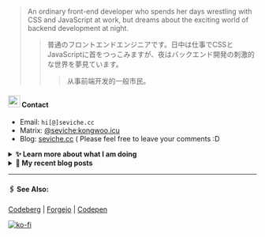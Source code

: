 
> An ordinary front-end developer who spends her days wrestling with CSS and JavaScript at work, but dreams about the exciting world of backend development at night.
>> 	普通のフロントエンドエンジニアです。日中は仕事でCSSとJavaScriptに首をつっこみますが、夜はバックエンド開発の刺激的な世界を夢見ています。
>>>	从事前端开发的一般市民。

####  <img src="https://cdn.discordapp.com/emojis/491270848032800768.png?size=128" style="width:24px;"> Contact  

- Email: `hi[@]seviche.cc`
- Matrix: [@seviche:kongwoo.icu](https://matrix.to/#/@seviche:kongwoo.icu)
- Blog: [seviche.cc](https://seviche.cc) 
  ( Please feel free to leave your comments :D 


<details>
  <summary><b> ✨ Learn more about what I am doing</b>
  </summary>


  
#### 👷 What I'm currently working on

- [primefaces/primevue](https://github.com/primefaces/primevue) - Next Generation Vue UI Component Library (4 weeks ago)
- [raycast/extensions](https://github.com/raycast/extensions) - Everything you need to extend Raycast. (1 month ago)
- [evroon/bracket](https://github.com/evroon/bracket) - Selfhosted tournament system with web interface (1 month ago)
- [Sevichecc/miniflux-injector](https://github.com/Sevichecc/miniflux-injector) - Injects Miniflux search results into search engine pages such as  Google, DuckDuckGo, SearXNG and Brave Search. (3 months ago)
- [importantimport/shiraha](https://github.com/importantimport/shiraha) - ❄ Material 3-inspired Classless CSS Framework. [WIP] (3 months ago)
  <br>
#### 🌱 My latest projects

- [Sevichecc/devSite](https://github.com/Sevichecc/devSite) - 
- [Sevichecc/raycast-anki-extension](https://github.com/Sevichecc/raycast-anki-extension) - 
- [Sevichecc/Lisp-interpreter-in-TS](https://github.com/Sevichecc/Lisp-interpreter-in-TS) - 
- [Sevichecc/miniflux-injector](https://github.com/Sevichecc/miniflux-injector) - Injects Miniflux search results into search engine pages such as  Google, DuckDuckGo, SearXNG and Brave Search.
- [Sevichecc/M-OAuth](https://github.com/Sevichecc/M-OAuth) - Access token generator for Akkoma, Pleroma, Mastodon APIs.
  

#### 🔨 My recent Pull Requests


- [Fix typo](https://github.com/primefaces/primevue/pull/5029) on [primefaces/primevue](https://github.com/primefaces/primevue) (4 weeks ago)
- [Update mastodon extension](https://github.com/raycast/extensions/pull/9936) on [raycast/extensions](https://github.com/raycast/extensions) (1 month ago)
- [Add i18n support and  translation for zh-CN](https://github.com/evroon/bracket/pull/394) on [evroon/bracket](https://github.com/evroon/bracket) (1 month ago)
- [feat: ✨ add chip and tag](https://github.com/importantimport/shiraha/pull/22) on [importantimport/shiraha](https://github.com/importantimport/shiraha) (3 months ago)
- [feat(Form): add valibot supprt](https://github.com/nuxt/ui/pull/615) on [nuxt/ui](https://github.com/nuxt/ui) (4 months ago)


#### 🔭 Latest releases I've contributed to


- [nuxt/ui](https://github.com/nuxt/ui) ([v2.13.0](https://github.com/nuxt/ui/releases/tag/v2.13.0), 2 days ago) - A UI Library for Modern Web Apps, powered by Vue &amp; TailwindCSS.
- [simple-icons/simple-icons](https://github.com/simple-icons/simple-icons) ([11.3.0](https://github.com/simple-icons/simple-icons/releases/tag/11.3.0), 4 days ago) - SVG icons for popular brands
- [primefaces/primevue](https://github.com/primefaces/primevue) ([3.47.2](https://github.com/primefaces/primevue/releases/tag/3.47.2), 1 week ago) - Next Generation Vue UI Component Library
- [tabler/tabler-icons](https://github.com/tabler/tabler-icons) ([v3.0.0-alpha.0](https://github.com/tabler/tabler-icons/releases/tag/v3.0.0-alpha.0), 2 weeks ago) - A set of over 4900 free MIT-licensed high-quality SVG icons for you to use in your web projects.
- [evroon/bracket](https://github.com/evroon/bracket) ([v1.2.1](https://github.com/evroon/bracket/releases/tag/v1.2.1), 1 month ago) - Selfhosted tournament system with web interface
  
#### 📓 Gists I wrote
  

- [nord light theme for Rime](https://gist.github.com/ae49279fbc12b633697e05fd832559e9) (10 months ago)
- [](https://gist.github.com/8bb1c560d5ac7bf3d73176a6e059e7fb) (1 year ago)
- [rss&#43; &amp; miniflux](https://gist.github.com/f5608c4ad52e71d98f6fcf74110369df) (2 years ago)
- [fork from https://github.com/ronilaukkarinen/miniflux-theme-midnight/blob/master/style.css](https://gist.github.com/dd534c114a23bb410baeab3287f134e8) (2 years ago)
- [](https://gist.github.com/6fe4eeed295c832111fd7fbedc58cc05) (2 years ago)
</details>


<details>
  <summary><b> 📜 My recent blog posts</b></summary>
  <br/>


- [直率](https://seviche.cc/2024-01-22-not-funny) (1 week ago)
- [2023 - 命题作文](https://seviche.cc/2024-01-20-2023) (1 week ago)
- [远程工作相关链接](https://seviche.cc/2023-10-02-remote-work) (4 months ago)
- [Akkoma / Pleroma 的媒体相关配置](https://seviche.cc/2023-09-10-akkoma-media) (4 months ago)
- [Python 初学笔记](https://seviche.cc/2023-09-04-python) (5 months ago)
</details>


---

####  🖇️ See Also:
[Codeberg](https://codeberg.org/Sevichecc) | [Forgejo](https://git.kongwoo.icu/seviche) | [Codepen](https://codepen.io/sevichee)

[![ko-fi](https://ko-fi.com/img/githubbutton_sm.svg)](https://ko-fi.com/R6R8LXC9O)
